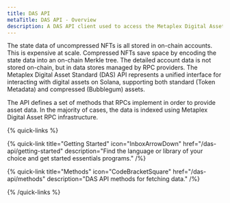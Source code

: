 ```yaml
---
title: DAS API
metaTitle: DAS API - Overview
description: A DAS API client used to access the Metaplex Digital Asset Standard.
---
```


The state data of uncompressed NFTs is all stored in on-chain accounts. This is expensive at scale. Compressed NFTs save space by encoding the state data into an on-chain Merkle tree. The detailed account data is not stored on-chain, but in data stores managed by RPC providers. The Metaplex Digital Asset Standard (DAS) API represents a unified interface for interacting with digital assets on Solana, supporting both standard (Token Metadata) and compressed (Bubblegum) assets.

The API defines a set of methods that RPCs implement in order to provide asset data. In the majority of cases, the data is indexed using Metaplex Digital Asset RPC infrastructure.

{% quick-links %}

{% quick-link title="Getting Started" icon="InboxArrowDown" href="/das-api/getting-started" description="Find the language or library of your choice and get started essentials programs." /%}

{% quick-link title="Methods" icon="CodeBracketSquare" href="/das-api/methods" description="DAS API methods for fetching data." /%}

{% /quick-links %}
